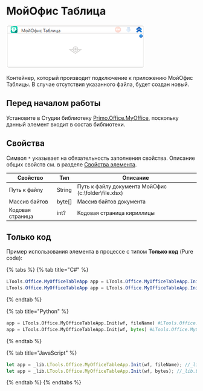 # МойОфис Таблица

![](<../../../../.gitbook/assets/image (529).png>)

Контейнер, который производит подключение к приложению МойОфис Таблицы. В случае отсутствия указанного файла, будет создан новый.

## Перед началом работы

Установите в Студии библиотеку [Primo.Office.MyOffice](https://docs.primo-rpa.ru/primo-rpa/g_elements/el_extra/els_myoffice), поскольку данный элемент входит в состав библиотеки. 

## Свойства
Символ `*` указывает на обязательность заполнения свойства. Описание общих свойств см. в разделе [Свойства элемента](https://docs.primo-rpa.ru/primo-rpa/primo-studio/process/elements#svoistva-elementa).


| Свойство      | Тип     | Описание                                             |
| ------------- | ------- | ---------------------------------------------------- |
| Путь к файлу  | String  | Путь к файлу документа МойОфис (c:\folder\file.xlsx) |
| Массив байтов | byte\[] | Массив байтов документа                              |
| Кодовая страница | int? | Кодовая страница кириллицы                           |

## Только код

Пример использования элемента в процессе с типом **Только код** (Pure code):

{% tabs %}
{% tab title="C#" %}
```csharp
LTools.Office.MyOfficeTableApp app = LTools.Office.MyOfficeTableApp.Init(wf, fileName);
LTools.Office.MyOfficeTableApp app = LTools.Office.MyOfficeTableApp.Init(wf, bytes);
```
{% endtab %}

{% tab title="Python" %}
```python
app = LTools.Office.MyOfficeTableApp.Init(wf, fileName) #LTools.Office.MyOfficeTableApp
app = LTools.Office.MyOfficeTableApp.Init(wf, bytes) #LTools.Office.MyOfficeTableApp
```
{% endtab %}

{% tab title="JavaScript" %}
```javascript
let app = _lib.LTools.Office.MyOfficeTableApp.Init(wf, fileName); //_lib.LTools.Office.MyOfficeTableApp
let app = _lib.LTools.Office.MyOfficeTableApp.Init(wf, bytes); //_lib.LTools.Office.MyOfficeTableApp
```
{% endtab %}
{% endtabs %}

